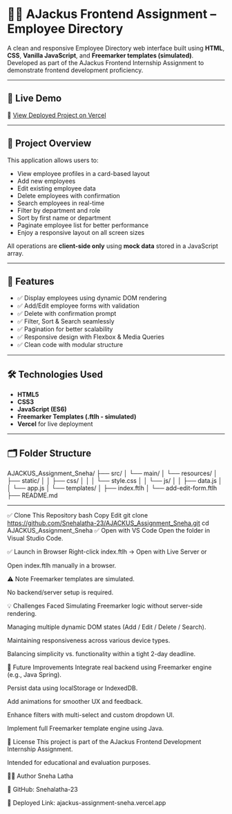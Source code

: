 
# 👩‍💼 AJackus Frontend Assignment – Employee Directory

A clean and responsive Employee Directory web interface built using **HTML**, **CSS**, **Vanilla JavaScript**, and **Freemarker templates (simulated)**. Developed as part of the AJackus Frontend Internship Assignment to demonstrate frontend development proficiency.

---

## 🚀 Live Demo

🔗 [View Deployed Project on Vercel](https://vercel.com/snehalathas-projects/ajackus-assignment-sneha)

---

## 📌 Project Overview

This application allows users to:

- View employee profiles in a card-based layout
- Add new employees
- Edit existing employee data
- Delete employees with confirmation
- Search employees in real-time
- Filter by department and role
- Sort by first name or department
- Paginate employee list for better performance
- Enjoy a responsive layout on all screen sizes

All operations are **client-side only** using **mock data** stored in a JavaScript array.

---

## 🧩 Features

- ✅ Display employees using dynamic DOM rendering  
- ✅ Add/Edit employee forms with validation  
- ✅ Delete with confirmation prompt  
- ✅ Filter, Sort & Search seamlessly  
- ✅ Pagination for better scalability  
- ✅ Responsive design with Flexbox & Media Queries  
- ✅ Clean code with modular structure  

---

## 🛠️ Technologies Used

- **HTML5**
- **CSS3**
- **JavaScript (ES6)**
- **Freemarker Templates (.ftlh - simulated)**
- **Vercel** for live deployment

---

## 🗂️ Folder Structure

AJACKUS_Assignment_Sneha/
├── src/
│ └── main/
│ └── resources/
│ ├── static/
│ │ ├── css/
│ │ │ └── style.css
│ │ └── js/
│ │ ├── data.js
│ │ └── app.js
│ └── templates/
│ ├── index.ftlh
│ └── add-edit-form.ftlh
├── README.md


---

✅ Clone This Repository
bash
Copy
Edit
git clone https://github.com/Snehalatha-23/AJACKUS_Assignment_Sneha.git
cd AJACKUS_Assignment_Sneha
✅ Open with VS Code
Open the folder in Visual Studio Code.

✅ Launch in Browser
Right-click index.ftlh → Open with Live Server
or

Open index.ftlh manually in a browser.

⚠️ Note
Freemarker templates are simulated.

No backend/server setup is required.

💡 Challenges Faced
Simulating Freemarker logic without server-side rendering.

Managing multiple dynamic DOM states (Add / Edit / Delete / Search).

Maintaining responsiveness across various device types.

Balancing simplicity vs. functionality within a tight 2-day deadline.

🚀 Future Improvements
Integrate real backend using Freemarker engine (e.g., Java Spring).

Persist data using localStorage or IndexedDB.

Add animations for smoother UX and feedback.

Enhance filters with multi-select and custom dropdown UI.

Implement full Freemarker template engine using Java.

📜 License
This project is part of the AJackus Frontend Development Internship Assignment.

Intended for educational and evaluation purposes.

👩‍💻 Author
Sneha Latha

🔗 GitHub: Snehalatha-23

🔗 Deployed Link: ajackus-assignment-sneha.vercel.app
